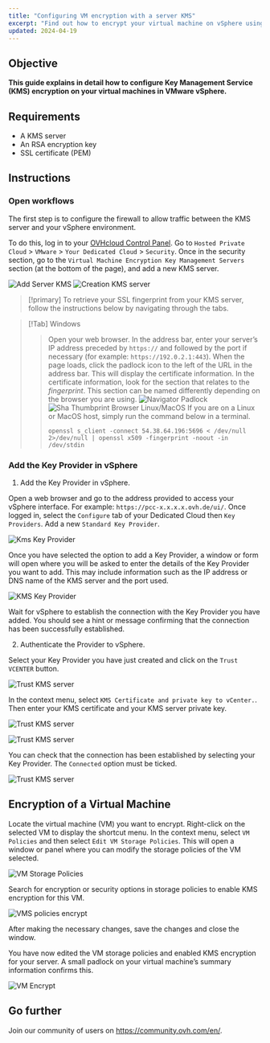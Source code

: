 ```yaml
---
title: "Configuring VM encryption with a server KMS"
excerpt: "Find out how to encrypt your virtual machine on vSphere using a KMS server"
updated: 2024-04-19
---
```


## Objective

**This guide explains in detail how to configure Key Management Service (KMS) encryption on your virtual machines in VMware vSphere.**

## Requirements

- A KMS server  
- An RSA encryption key
- SSL certificate (PEM)

## Instructions
 
### Open workflows
 
The first step is to configure the firewall to allow traffic between the KMS server and your vSphere environment.

To do this, log in to your [OVHcloud Control Panel](/links/manager). Go to `Hosted Private Cloud` > `VMware` > `Your Dedicated Cloud` > `Security`.
Once in the security section, go to the `Virtual Machine Encryption Key Management Servers` section (at the bottom of the page), and add a new KMS server.

![Add Server KMS](images/add_kms_server.png)
![Creation KMS server](images/creation_kms_server.png)

> [!primary]
> To retrieve your SSL fingerprint from your KMS server, follow the instructions below by navigating through the tabs.
>

> [!Tab]
> Windows
>> Open your web browser.
>> In the address bar, enter your server’s IP address preceded by `https://` and followed by the port if necessary (for example: `https://192.0.2.1:443`).
>> When the page loads, click the padlock icon to the left of the URL in the address bar. This will display the certificate information.
>> In the certificate information, look for the section that relates to the *fingerprint*. This section can be named differently depending on the browser you are using.
>>![Navigator Padlock](images/padlock_website.png)
>>![Sha Thumbprint Browser](images/fingerprint_sha.png)
> Linux/MacOS
>> If you are on a Linux or MacOS host, simply run the command below in a terminal.
>> ```shell
>> openssl s_client -connect 54.38.64.196:5696 < /dev/null 2>/dev/null | openssl x509 -fingerprint -noout -in /dev/stdin
>> ```
>> 

### Add the Key Provider in vSphere

1. Add the Key Provider in vSphere. 

Open a web browser and go to the address provided to access your vSphere interface. For example: `https://pcc-x.x.x.x.ovh.de/ui/`.
Once logged in, select the `Configure` tab of your Dedicated Cloud then `Key Providers`. Add a new `Standard Key Provider`.

![Kms Key Provider](images/kms_key_provider.png)

Once you have selected the option to add a Key Provider, a window or form will open where you will be asked to enter the details of the Key Provider you want to add. This may include information such as the IP address or DNS name of the KMS server and the port used.

![KMS Key Provider](images/kms_key_provider_2.png)

Wait for vSphere to establish the connection with the Key Provider you have added. You should see a hint or message confirming that the connection has been successfully established.

2. Authenticate the Provider to vSphere.

Select your Key Provider you have just created and click on the `Trust VCENTER` button.

![Trust KMS server](images/trust_kms.png)

In the context menu, select `KMS Certificate and private key to vCenter.`. Then enter your KMS certificate and your KMS server private key.

![Trust KMS server](images/kms_trust_vcenter.png)

![Trust KMS server](images/kms_trust_vcenter_2.png)

You can check that the connection has been established by selecting your Key Provider. The `Connected` option must be ticked.

![Trust KMS server](images/kms_key_provider_3.png)

## Encryption of a Virtual Machine

Locate the virtual machine (VM) you want to encrypt. Right-click on the selected VM to display the shortcut menu. In the context menu, select `VM Policies` and then select `Edit VM Storage Policies`. This will open a window or panel where you can modify the storage policies of the VM selected.

![VM Storage Policies](images/vm_policies.png)

Search for encryption or security options in storage policies to enable KMS encryption for this VM.

![VMS policies encrypt](images/vm_policies_kms_encrypt.png)

After making the necessary changes, save the changes and close the window.

You have now edited the VM storage policies and enabled KMS encryption for your server. A small padlock on your virtual machine’s summary information confirms this.

![VM Encrypt](images/vm_encrypt.png)

## Go further
 
Join our community of users on <https://community.ovh.com/en/>.